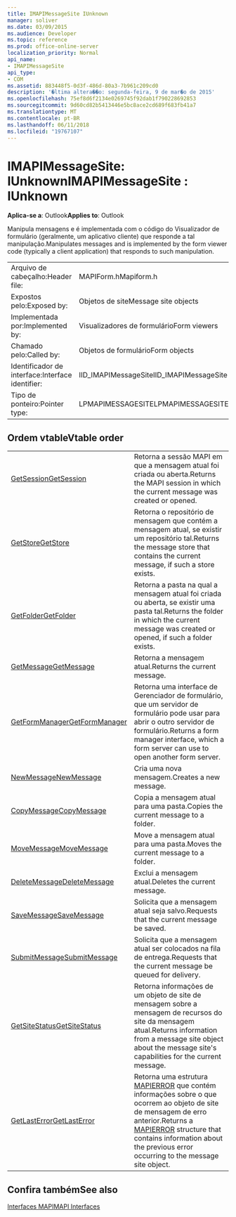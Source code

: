 ```yaml
---
title: IMAPIMessageSite IUnknown
manager: soliver
ms.date: 03/09/2015
ms.audience: Developer
ms.topic: reference
ms.prod: office-online-server
localization_priority: Normal
api_name:
- IMAPIMessageSite
api_type:
- COM
ms.assetid: 883448f5-0d3f-486d-80a3-7b961c209cd0
description: '�ltima altera��o: segunda-feira, 9 de mar�o de 2015'
ms.openlocfilehash: 75ef8d6f2134e0269745f92dab1f790228692853
ms.sourcegitcommit: 9d60cd82b5413446e5bc8ace2cd689f683fb41a7
ms.translationtype: MT
ms.contentlocale: pt-BR
ms.lasthandoff: 06/11/2018
ms.locfileid: "19767107"
---
```

# <a name="imapimessagesite--iunknown"></a><span data-ttu-id="ec954-103">IMAPIMessageSite: IUnknown</span><span class="sxs-lookup"><span data-stu-id="ec954-103">IMAPIMessageSite : IUnknown</span></span>

  
  
<span data-ttu-id="ec954-104">**Aplica-se a**: Outlook</span><span class="sxs-lookup"><span data-stu-id="ec954-104">**Applies to**: Outlook</span></span> 
  
<span data-ttu-id="ec954-105">Manipula mensagens e é implementada com o código do Visualizador de formulário (geralmente, um aplicativo cliente) que responde a tal manipulação.</span><span class="sxs-lookup"><span data-stu-id="ec954-105">Manipulates messages and is implemented by the form viewer code (typically a client application) that responds to such manipulation.</span></span>
  
|||
|:-----|:-----|
|<span data-ttu-id="ec954-106">Arquivo de cabeçalho:</span><span class="sxs-lookup"><span data-stu-id="ec954-106">Header file:</span></span>  <br/> |<span data-ttu-id="ec954-107">MAPIForm.h</span><span class="sxs-lookup"><span data-stu-id="ec954-107">Mapiform.h</span></span>  <br/> |
|<span data-ttu-id="ec954-108">Expostos pelo:</span><span class="sxs-lookup"><span data-stu-id="ec954-108">Exposed by:</span></span>  <br/> |<span data-ttu-id="ec954-109">Objetos de site</span><span class="sxs-lookup"><span data-stu-id="ec954-109">Message site objects</span></span>  <br/> |
|<span data-ttu-id="ec954-110">Implementada por:</span><span class="sxs-lookup"><span data-stu-id="ec954-110">Implemented by:</span></span>  <br/> |<span data-ttu-id="ec954-111">Visualizadores de formulário</span><span class="sxs-lookup"><span data-stu-id="ec954-111">Form viewers</span></span>  <br/> |
|<span data-ttu-id="ec954-112">Chamado pelo:</span><span class="sxs-lookup"><span data-stu-id="ec954-112">Called by:</span></span>  <br/> |<span data-ttu-id="ec954-113">Objetos de formulário</span><span class="sxs-lookup"><span data-stu-id="ec954-113">Form objects</span></span>  <br/> |
|<span data-ttu-id="ec954-114">Identificador de interface:</span><span class="sxs-lookup"><span data-stu-id="ec954-114">Interface identifier:</span></span>  <br/> |<span data-ttu-id="ec954-115">IID_IMAPIMessageSite</span><span class="sxs-lookup"><span data-stu-id="ec954-115">IID_IMAPIMessageSite</span></span>  <br/> |
|<span data-ttu-id="ec954-116">Tipo de ponteiro:</span><span class="sxs-lookup"><span data-stu-id="ec954-116">Pointer type:</span></span>  <br/> |<span data-ttu-id="ec954-117">LPMAPIMESSAGESITE</span><span class="sxs-lookup"><span data-stu-id="ec954-117">LPMAPIMESSAGESITE</span></span>  <br/> |
   
## <a name="vtable-order"></a><span data-ttu-id="ec954-118">Ordem vtable</span><span class="sxs-lookup"><span data-stu-id="ec954-118">Vtable order</span></span>

|||
|:-----|:-----|
|[<span data-ttu-id="ec954-119">GetSession</span><span class="sxs-lookup"><span data-stu-id="ec954-119">GetSession</span></span>](imapimessagesite-getsession.md) <br/> |<span data-ttu-id="ec954-120">Retorna a sessão MAPI em que a mensagem atual foi criada ou aberta.</span><span class="sxs-lookup"><span data-stu-id="ec954-120">Returns the MAPI session in which the current message was created or opened.</span></span>  <br/> |
|[<span data-ttu-id="ec954-121">GetStore</span><span class="sxs-lookup"><span data-stu-id="ec954-121">GetStore</span></span>](imapimessagesite-getstore.md) <br/> |<span data-ttu-id="ec954-122">Retorna o repositório de mensagem que contém a mensagem atual, se existir um repositório tal.</span><span class="sxs-lookup"><span data-stu-id="ec954-122">Returns the message store that contains the current message, if such a store exists.</span></span>  <br/> |
|[<span data-ttu-id="ec954-123">GetFolder</span><span class="sxs-lookup"><span data-stu-id="ec954-123">GetFolder</span></span>](imapimessagesite-getfolder.md) <br/> |<span data-ttu-id="ec954-124">Retorna a pasta na qual a mensagem atual foi criada ou aberta, se existir uma pasta tal.</span><span class="sxs-lookup"><span data-stu-id="ec954-124">Returns the folder in which the current message was created or opened, if such a folder exists.</span></span>  <br/> |
|[<span data-ttu-id="ec954-125">GetMessage</span><span class="sxs-lookup"><span data-stu-id="ec954-125">GetMessage</span></span>](imapimessagesite-getmessage.md) <br/> |<span data-ttu-id="ec954-126">Retorna a mensagem atual.</span><span class="sxs-lookup"><span data-stu-id="ec954-126">Returns the current message.</span></span>  <br/> |
|[<span data-ttu-id="ec954-127">GetFormManager</span><span class="sxs-lookup"><span data-stu-id="ec954-127">GetFormManager</span></span>](imapimessagesite-getformmanager.md) <br/> |<span data-ttu-id="ec954-128">Retorna uma interface de Gerenciador de formulário, que um servidor de formulário pode usar para abrir o outro servidor de formulário.</span><span class="sxs-lookup"><span data-stu-id="ec954-128">Returns a form manager interface, which a form server can use to open another form server.</span></span>  <br/> |
|[<span data-ttu-id="ec954-129">NewMessage</span><span class="sxs-lookup"><span data-stu-id="ec954-129">NewMessage</span></span>](imapimessagesite-newmessage.md) <br/> |<span data-ttu-id="ec954-130">Cria uma nova mensagem.</span><span class="sxs-lookup"><span data-stu-id="ec954-130">Creates a new message.</span></span>  <br/> |
|[<span data-ttu-id="ec954-131">CopyMessage</span><span class="sxs-lookup"><span data-stu-id="ec954-131">CopyMessage</span></span>](imapimessagesite-copymessage.md) <br/> |<span data-ttu-id="ec954-132">Copia a mensagem atual para uma pasta.</span><span class="sxs-lookup"><span data-stu-id="ec954-132">Copies the current message to a folder.</span></span>  <br/> |
|[<span data-ttu-id="ec954-133">MoveMessage</span><span class="sxs-lookup"><span data-stu-id="ec954-133">MoveMessage</span></span>](imapimessagesite-movemessage.md) <br/> |<span data-ttu-id="ec954-134">Move a mensagem atual para uma pasta.</span><span class="sxs-lookup"><span data-stu-id="ec954-134">Moves the current message to a folder.</span></span>  <br/> |
|[<span data-ttu-id="ec954-135">DeleteMessage</span><span class="sxs-lookup"><span data-stu-id="ec954-135">DeleteMessage</span></span>](imapimessagesite-deletemessage.md) <br/> |<span data-ttu-id="ec954-136">Exclui a mensagem atual.</span><span class="sxs-lookup"><span data-stu-id="ec954-136">Deletes the current message.</span></span>  <br/> |
|[<span data-ttu-id="ec954-137">SaveMessage</span><span class="sxs-lookup"><span data-stu-id="ec954-137">SaveMessage</span></span>](imapimessagesite-savemessage.md) <br/> |<span data-ttu-id="ec954-138">Solicita que a mensagem atual seja salvo.</span><span class="sxs-lookup"><span data-stu-id="ec954-138">Requests that the current message be saved.</span></span>  <br/> |
|[<span data-ttu-id="ec954-139">SubmitMessage</span><span class="sxs-lookup"><span data-stu-id="ec954-139">SubmitMessage</span></span>](imapimessagesite-submitmessage.md) <br/> |<span data-ttu-id="ec954-140">Solicita que a mensagem atual ser colocados na fila de entrega.</span><span class="sxs-lookup"><span data-stu-id="ec954-140">Requests that the current message be queued for delivery.</span></span>  <br/> |
|[<span data-ttu-id="ec954-141">GetSiteStatus</span><span class="sxs-lookup"><span data-stu-id="ec954-141">GetSiteStatus</span></span>](imapimessagesite-getsitestatus.md) <br/> |<span data-ttu-id="ec954-142">Retorna informações de um objeto de site de mensagem sobre a mensagem de recursos do site da mensagem atual.</span><span class="sxs-lookup"><span data-stu-id="ec954-142">Returns information from a message site object about the message site's capabilities for the current message.</span></span>  <br/> |
|[<span data-ttu-id="ec954-143">GetLastError</span><span class="sxs-lookup"><span data-stu-id="ec954-143">GetLastError</span></span>](imapimessagesite-getlasterror.md) <br/> |<span data-ttu-id="ec954-144">Retorna uma estrutura [MAPIERROR](mapierror.md) que contém informações sobre o que ocorrem ao objeto de site de mensagem de erro anterior.</span><span class="sxs-lookup"><span data-stu-id="ec954-144">Returns a [MAPIERROR](mapierror.md) structure that contains information about the previous error occurring to the message site object.</span></span>  <br/> |
   
## <a name="see-also"></a><span data-ttu-id="ec954-145">Confira também</span><span class="sxs-lookup"><span data-stu-id="ec954-145">See also</span></span>



[<span data-ttu-id="ec954-146">Interfaces MAPI</span><span class="sxs-lookup"><span data-stu-id="ec954-146">MAPI Interfaces</span></span>](mapi-interfaces.md)

